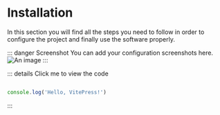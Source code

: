 # Installation 
In this section you will find all the steps you need to follow in order to configure the project and finally use the software properly.

::: danger Screenshot
You can add your configuration screenshots here.
![An image](/team-vue.png)
:::

::: details Click me to view the code
```js

console.log('Hello, VitePress!')
```
:::

